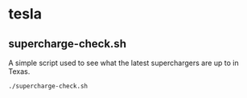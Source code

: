 # tesla

## supercharge-check.sh

A simple script used to see what the latest superchargers are up to in Texas.

```
./supercharge-check.sh
```